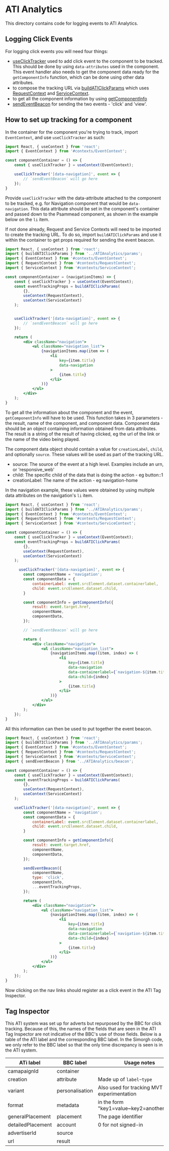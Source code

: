 # ATI Analytics

This directory contains code for logging events to ATI Analytics.

## Logging Click Events
For logging click events you will need four things:
* [useClickTracker](https://github.com/bbc/simorgh/blob/latest/src/app/contexts/EventContext/index.jsx) used to add click event to the component to be tracked. This should be done by using `data-attributes` used in the component. This event handler also needs to get the component data ready for the `getComponentInfo` function, which can be done using other data attributes.
* to compose the tracking URL via [buildATIClickParams](https://github.com/bbc/simorgh/blob/latest/src/app/containers/ATIAnalytics/params/index.js#L41) which uses [RequestContext](https://github.com/bbc/simorgh/blob/latest/src/app/contexts/RequestContext/index.jsx) and [ServiceContext](https://github.com/bbc/simorgh/blob/latest/src/app/contexts/ServiceContext/index.jsx).
* to get all the component information by using [getComponentInfo](https://github.com/bbc/simorgh/blob/latest/src/app/lib/analyticsUtils/index.js)
* [sendEventBeacon](https://github.com/bbc/simorgh/blob/latest/src/app/containers/ATIAnalytics/beacon/index.js) for sending the two events - 'click' and 'view'.

## How to set up tracking for a component
In the container for the component you're trying to track,  import `EventContext`, and use `useClickTracker` as such:

```jsx
import React, { useContext } from 'react';
import { EventContext } from '#contexts/EventContext';

const componentContainer = () => {
	const { useClickTracker } = useContext(EventContext);

	useClickTracker('[data-navigation]', event => {
		// `sendEventBeacon` will go here
	});
}
```

Provide `useClickTracker` with the data-attribute attached to the component to be tracked, e.g. for Navigation component that would be `data-navigation`. This data attribute should be set in the component's container and passed down to the Psammead component, as shown in the example below on the `li` item.

If not done already, Request and Service Contexts will need to be imported to create the tracking URL. To do so, import `buildATIClickParams` and use it within the container to get props required for sending the event beacon.

```jsx
import React, { useContext } from 'react';
import { buildATIClickParams } from '../ATIAnalytics/params';
import { EventContext } from '#contexts/EventContext';
import { RequestContext } from '#contexts/RequestContext';
import { ServiceContext } from '#contexts/ServiceContext';

const componentContainer = (navigationItems) => {
	const { useClickTracker } = useContext(EventContext);
	const eventTrackingProps = buildATIClickParams(
		{},
		useContext(RequestContext),
		useContext(ServiceContext)
	);


	useClickTracker('[data-navigation]', event => {
		// `sendEventBeacon` will go here
	});

	return (
		<div className="navigation">
			<ul className="navigation_list">
				{navigationItems.map(item => (
					<li
						key={item.title}
						data-navigation
					>
						{item.title}
					</li>
				))}
			</ul>
		</div>
	);
}
```

To get all the information about the component and the event, `getComponentInfo` will have to be used. This function takes in 3 parameters - the result, name of the component, and component data.
Component data should be an object containing information obtained from data attributes.
The result is a string of the result of having clicked, eg the url of the link or the name of the video being played.

The component data object should contain a value for `creationLabel`, `child`, and optionally `source`. These values will be used as part of the tracking URL.
- source: The source of the event at a high level. Examples include an urn, or 'responsive_web'
- child: The specific child of the data that is doing the action - eg button::1
- creationLabel: The name of the action - eg navigation-home

In the navigation example, these values were obtained by using multiple data attributes on the navigation's `li` item.

```jsx
import React, { useContext } from 'react';
import { buildATIClickParams } from '../ATIAnalytics/params';
import { EventContext } from '#contexts/EventContext';
import { RequestContext } from '#contexts/RequestContext';
import { ServiceContext } from '#contexts/ServiceContext';

const componentContainer = () => {
	const { useClickTracker } = useContext(EventContext);
	const eventTrackingProps = buildATIClickParams(
		{},
		useContext(RequestContext),
		useContext(ServiceContext)
	);

	  useClickTracker('[data-navigation]', event => {
		const componentName = 'navigation';
		const componentData = {
			containerLabel: event.srcElement.dataset.containerlabel,
			child: event.srcElement.dataset.child,
		}

		const componentInfo = getComponentInfo({
			result: event.target.href,
			componentName,
			componentData,
		});

		// `sendEventBeacon` will go here

		return (
			<div className="navigation">
				<ul className="navigation_list">
					{navigationItems.map((item, index) => (
						<li
							key={item.title}
							data-navigation
							data-containerlabel={`navigation-${item.title}`}
							data-child={index}
						>
							{item.title}
						</li>
					))}
				</ul>
			</div>
		);
	});
}
```

All this information can then be used to put together the event beacon.

```jsx
import React, { useContext } from 'react';
import { buildATIClickParams } from '../ATIAnalytics/params';
import { EventContext } from '#contexts/EventContext';
import { RequestContext } from '#contexts/RequestContext';
import { ServiceContext } from '#contexts/ServiceContext';
import { sendEventBeacon } from '../ATIAnalytics/beacon';

const componentContainer = () => {
	const { useClickTracker } = useContext(EventContext);
	const eventTrackingProps = buildATIClickParams(
		{},
		useContext(RequestContext),
		useContext(ServiceContext)
	);

	useClickTracker('[data-navigation]', event => {
		const componentName = 'navigation';
		const componentData = {
			containerLabel: event.srcElement.dataset.containerlabel,
			child: event.srcElement.dataset.child,
		}

		const componentInfo = getComponentInfo({
			result: event.target.href,
			componentName,
			componentData,
		});

		sendEventBeacon({
			componentName,
			type: 'click',
			componentInfo,
			...eventTrackingProps,
		});

		return (
			<div className="navigation">
				<ul className="navigation_list">
					{navigationItems.map((item, index) => (
						<li
							key={item.title}
							data-navigation
							data-containerlabel={`navigation-${item.title}`}
							data-child={index}
						>
							{item.title}
						</li>
					))}
				</ul>
			</div>
		);
	});
}
```

Now clicking on the nav links should register as a click event in the ATI Tag Inspector.

## Tag Inspector

This ATI system was set up for adverts but repurposed by the BBC for click tracking. Because of this, the names of the fields that are seen in the ATI Tag Inspector are not indicative of the BBC's use of those fields. Below is a table of the ATI label and the corresponding BBC label. In the Simorgh code, we only refer to the BBC label so that the only time discrepancy is seen is in the ATI system.

| ATi label | BBC label | Usage notes |
| --------- | --------- | ----------- |
| camapaignId | container | |
| creation | attribute | Made up of `label~type` |
| variant | personalisation | Also used for tracking MVT and experimentation |
| format | metadata | in the form "key1=value~key2=another_value" |
| generalPlacement | placement | The page identifier |
| detailedPlacement | account | 0 for not signed-in |
| advertiserId | source | |
| url | result | |
